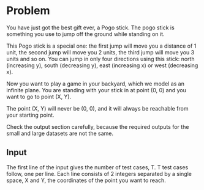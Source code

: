 # Problem

You have just got the best gift ever, a Pogo stick. The pogo stick is something you use to jump off the ground while standing on it.

This Pogo stick is a special one: the first jump will move you a distance of 1 unit, the second jump will move you 2 units, the third jump will move you 3 units and so on. You can jump in only four directions using this stick: north (increasing y), south (decreasing y), east (increasing x) or west (decreasing x).

Now you want to play a game in your backyard, which we model as an infinite plane. You are standing with your stick in at point (0, 0) and you want to go to point (X, Y).

The point (X, Y) will never be (0, 0), and it will always be reachable from your starting point.

Check the output section carefully, because the required outputs for the small and large datasets are not the same.

## Input

The first line of the input gives the number of test cases, T. T test cases follow, one per line. Each line consists of 2 integers separated by a single space, X and Y, the coordinates of the point you want to reach.
